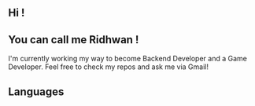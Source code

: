 ## Hi !
## You can call me Ridhwan !
I'm currently working my way to become Backend Developer and a Game Developer.
Feel free to check my repos and ask me via Gmail!

## Languages

